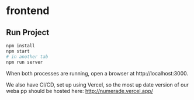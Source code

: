 # frontend

## Run Project

```sh
npm install
npm start
# in another tab
npm run server
```

When both processes are running, open a browser at http://localhost:3000.

We also have CI/CD, set up using Vercel, so the most up date version of our weba pp should be hosted
here: http://numerade.vercel.app/ 